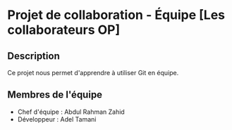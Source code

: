 # Projet de collaboration - Équipe [Les collaborateurs OP]
## Description
Ce projet nous permet d'apprendre à utiliser Git en équipe.


## Membres de l'équipe
- Chef d'équipe : Abdul Rahman Zahid
- Développeur : Adel Tamani


